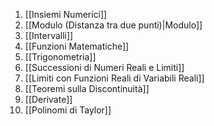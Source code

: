 
1) [[Insiemi Numerici]]
2) [[Modulo (Distanza tra due punti)|Modulo]]
3) [[Intervalli]]
4) [[Funzioni Matematiche]]
5) [[Trigonometria]]
6) [[Successioni di Numeri Reali e Limiti]]
7) [[Limiti con Funzioni Reali di Variabili Reali]]
8) [[Teoremi sulla Discontinuità]]
9) [[Derivate]]
10) [[Polinomi di Taylor]]